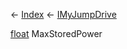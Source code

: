 ← [Index](Api-Index) ← [IMyJumpDrive](Sandbox.ModAPI.Ingame.IMyJumpDrive)

[float](System.Single) MaxStoredPower

